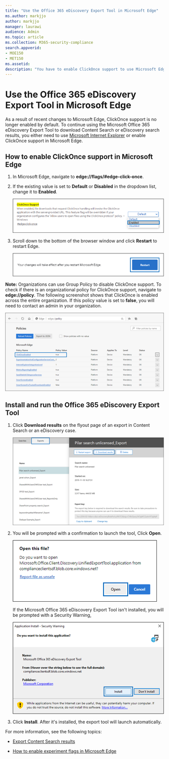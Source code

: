 ```yaml
---
title: "Use the Office 365 eDiscovery Export Tool in Microsoft Edge"
ms.author: markjjo
author: markjjo
manager: laurawi
audience: Admin
ms.topic: article
ms.collection: M365-security-compliance 
search.appverid: 
- MOE150
- MET150
ms.assetid: 
description: "You have to enable ClickOnce support to use Microsoft Edge to export search results from Content Search and eDiscovery in the security and compliance center."
---
```


# Use the Office 365 eDiscovery Export Tool in Microsoft Edge

As a result of recent changes to Microsoft Edge, ClickOnce support is no longer enabled by default. To continue using the Microsoft Office 365 eDiscovery Export Tool to download Content Search or eDiscovery search results, you either need to use [Microsoft Internet Explorer](https://support.microsoft.com/help/17621/internet-explorer-downloads) or enable ClickOnce support in Microsoft Edge.

## How to enable ClickOnce support in Microsoft Edge

1. In Microsoft Edge, navigate to **edge://flags/#edge-click-once**.

2. If the existing value is set to **Default** or **Disabled** in the dropdown list, change it to **Enabled**.
    
   ![](media/ClickOnceimage1.png)

3. Scroll down to the bottom of the browser window and click **Restart** to restart Edge.

   ![](media/ClickOnceimage2.png)

**Note:** Organizations can use Group Policy to disable ClickOnce support. To check if there is an organizational policy for ClickOnce support, navigate to **edge://policy**. The following screenshot shows that ClickOnce is enabled across the entire organization. If this policy value is set to **false**, you will need to contact an admin in your organization.

![](media/ClickOnceimage3.png)

## Install and run the Office 365 eDiscovery Export Tool

1. Click **Download results** on the flyout page of an export in Content Search or an eDiscovery case.

   ![Click Download results on the flyout page to download search results](media/ClickOnceExport1.png)

2. You will be prompted with a confirmation to launch the tool, Click **Open**.

   ![Click Open to launch the eDiscovery Export Tool](media/ClickOnceimage4.png)

   If the Microsoft Office 365 eDiscovery Export Tool isn't installed, you will be prompted with a Security Warning, 

   ![Click Install to install the eDiscovery Export Tool](media/ClickOnceimage5.png)

3. Click **Install**. After it's installed, the export tool will launch automatically.

For more information, see the following topics:

- [Export Content Search results](export-search-results.md)

- [How to enable experiment flags in Microsoft Edge](https://microsoftedgesupport.microsoft.com/hc/articles/360034075294-How-to-enable-experiment-flags-in-Microsoft-Edge-Insider-channels)

